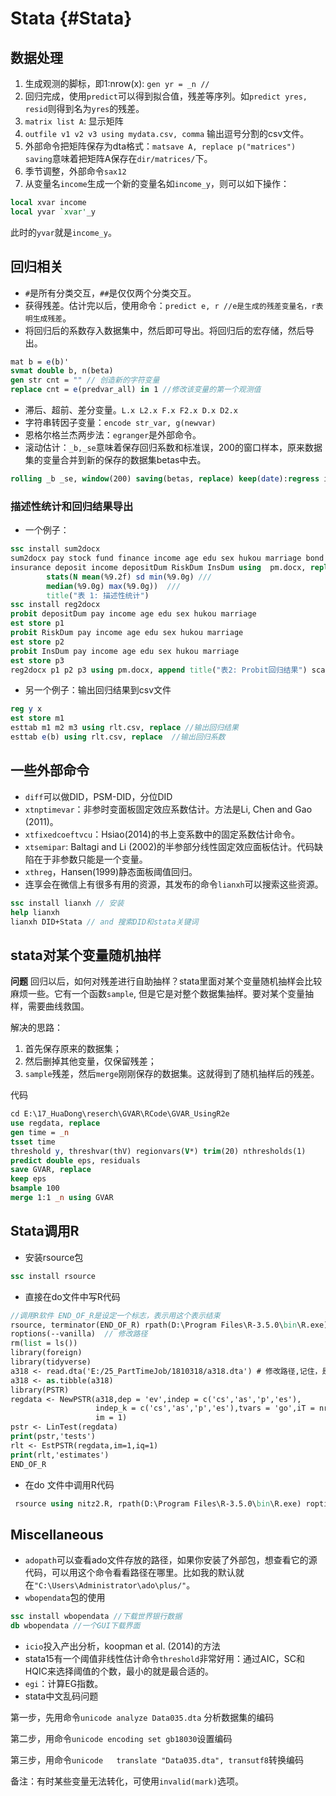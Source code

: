 
# Stata {#Stata}
## 数据处理
1. 生成观测的脚标，即1:nrow(x): `gen yr = _n // ` 
2. 回归完成，使用`predict`可以得到拟合值，残差等序列。如`predict yres, resid`则得到名为`yres`的残差。
3. `matrix list A`: 显示矩阵
4. `outfile v1 v2 v3 using mydata.csv, comma` 输出逗号分割的csv文件。
5. 外部命令把矩阵保存为dta格式：`matsave A, replace p("matrices") saving`意味着把矩阵A保存在`dir/matrices/`下。
6. 季节调整，外部命令`sax12`
7. 从变量名`income`生成一个新的变量名如`income_y`，则可以如下操作：
```stata
local xvar income
local yvar `xvar'_y
```
此时的`yvar`就是`income_y`。

## 回归相关

- `#`是所有分类交互，`##`是仅仅两个分类交互。
- 获得残差。估计完以后，使用命令：`predict e, r //e是生成的残差变量名，r表明生成残差`。
- 将回归后的系数存入数据集中，然后即可导出。将回归后的宏存储，然后导出。
```stata
mat b = e(b)'
svmat double b, n(beta)
gen str cnt = "" // 创造新的字符变量
replace cnt = e(predvar_all) in 1 //修改该变量的第一个观测值
```

- 滞后、超前、差分变量。`L.x L2.x F.x F2.x D.x D2.x`
- 字符串转因子变量：`encode str_var, g(newvar)`
- 恩格尔格兰杰两步法：`egranger`是外部命令。
- 滚动估计：`_b,_se`意味着保存回归系数和标准误，200的窗口样本，原来数据集的变量合并到新的保存的数据集betas中去。
```stata
rolling _b _se, window(200) saving(betas, replace) keep(date):regress ibmadj spxadj
```
### 描述性统计和回归结果导出

- 一个例子：
```stata
ssc install sum2docx
sum2docx pay stock fund finance income age edu sex hukou marriage bond ///
insurance deposit income depositDum RiskDum InsDum using  pm.docx, replace ///
        stats(N mean(%9.2f) sd min(%9.0g) ///
        median(%9.0g) max(%9.0g))  ///
        title("表 1: 描述性统计")
ssc install reg2docx
probit depositDum pay income age edu sex hukou marriage
est store p1
probit RiskDum pay income age edu sex hukou marriage
est store p2
probit InsDum pay income age edu sex hukou marriage
est store p3
reg2docx p1 p2 p3 using pm.docx, append title("表2: Probit回归结果") scalars(r2_p N)
```
- 另一个例子：输出回归结果到csv文件
```stata
reg y x
est store m1
esttab m1 m2 m3 using rlt.csv, replace //输出回归结果
esttab e(b) using rlt.csv, replace  //输出回归系数
```

## 一些外部命令

- `diff`可以做DID，PSM-DID，分位DID
- `xtnptimevar`：非参时变面板固定效应系数估计。方法是Li, Chen and Gao (2011)。
- `xtfixedcoeftvcu`：Hsiao(2014)的书上变系数中的固定系数估计命令。
- `xtsemipar`: Baltagi and Li (2002)的半参部分线性固定效应面板估计。代码缺陷在于非参数只能是一个变量。
- `xthreg`，Hansen(1999)静态面板阈值回归。
- 连享会在微信上有很多有用的资源，其发布的命令`lianxh`可以搜索这些资源。
```stata
ssc install lianxh // 安装
help lianxh
lianxh DID+Stata // and 搜索DID和stata关键词
```

## stata对某个变量随机抽样

**问题** 回归以后，如何对残差进行自助抽样？stata里面对某个变量随机抽样会比较麻烦一些。它有一个函数`sample`, 但是它是对整个数据集抽样。要对某个变量抽样，需要曲线救国。

解决的思路：

1. 首先保存原来的数据集；
2. 然后删掉其他变量，仅保留残差；
3. `sample`残差，然后`merge`刚刚保存的数据集。这就得到了随机抽样后的残差。

代码
```stata
cd E:\17_HuaDong\reserch\GVAR\RCode\GVAR_UsingR2e
use regdata, replace
gen time = _n
tsset time
threshold y, threshvar(thV) regionvars(V*) trim(20) nthresholds(1)
predict double eps, residuals
save GVAR, replace
keep eps
bsample 100
merge 1:1 _n using GVAR
```

## Stata调用R

- 安装rsource包
```stata
ssc install rsource
```
- 直接在do文件中写R代码
```stata
//调用R软件 END_OF_R是设定一个标志，表示用这个表示结束
rsource, terminator(END_OF_R) rpath(D:\Program Files\R-3.5.0\bin\R.exe) ///
roptions(--vanilla)  // 修改路径
rm(list = ls())
library(foreign)
library(tidyverse)
a318 <- read.dta('E:/25_PartTimeJob/1810318/a318.dta') # 修改路径,记住，是反斜杠
a318 <- as.tibble(a318)
library(PSTR)
regdata <- NewPSTR(a318,dep = 'ev',indep = c('cs','as','p','es'),
                   indep_k = c('cs','as','p','es'),tvars = 'go',iT = nrow(a318),
				   im = 1)
pstr <- LinTest(regdata)
print(pstr,'tests')
rlt <- EstPSTR(regdata,im=1,iq=1)
print(rlt,'estimates')
END_OF_R
```
- 在do 文件中调用R代码
```stata
 rsource using nitz2.R, rpath(D:\Program Files\R-3.5.0\bin\R.exe) roptions(--vanilla)
 ```
## Miscellaneous

- `adopath`可以查看ado文件存放的路径，如果你安装了外部包，想查看它的源代码，可以用这个命令看看路径在哪里。比如我的默认就在`"C:\Users\Administrator\ado\plus/"`。
- `wbopendata`包的使用
```stata
ssc install wbopendata //下载世界银行数据
db wbopendata //一个GUI下载界面
```
- `icio`投入产出分析，koopman et al. (2014)的方法
- stata15有一个阈值非线性估计命令`threshold`非常好用：通过AIC，SC和HQIC来选择阈值的个数，最小的就是最合适的。
- `egi`：计算EG指数。
- stata中文乱码问题

第一步，先用命令`unicode analyze Data035.dta` 分析数据集的编码

第二步，用命令`unicode encoding set gb18030`设置编码

第三步，用命令`unicode   translate "Data035.dta", transutf8`转换编码

备注：有时某些变量无法转化，可使用`invalid(mark)`选项。
